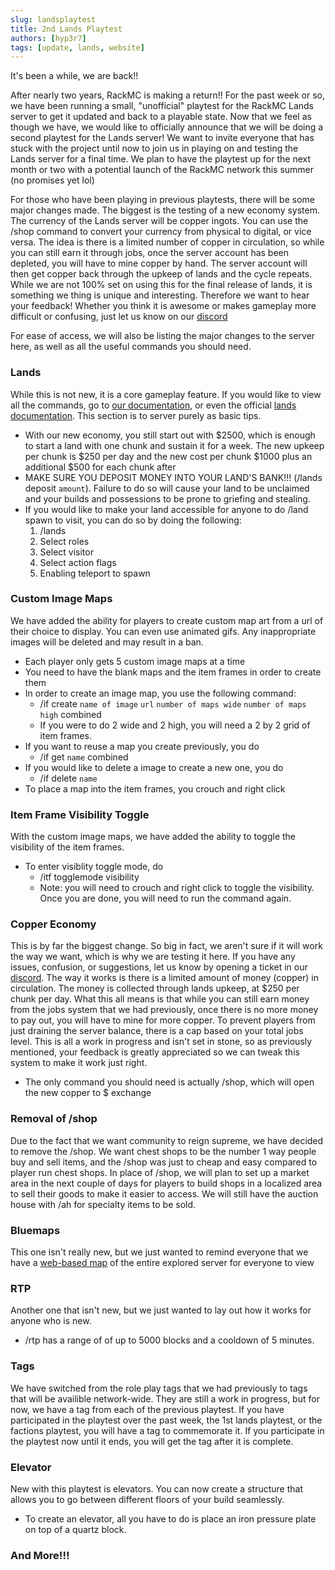 ```yaml
---
slug: landsplaytest
title: 2nd Lands Playtest
authors: [hyp3r7]
tags: [update, lands, website]
---
```


It's been a while, we are back!!

After nearly two years, RackMC is making a return!! For the past week or so, we have been running a small, "unofficial" playtest for the RackMC Lands server to get it updated and back to a playable state. Now that we feel as though we have, we would like to officially announce that we will be doing a second playtest for the Lands server! We want to invite everyone that has stuck with the project until now to join us in playing on and testing the Lands server for a final time. We plan to have the playtest up for the next month or two with a potential launch of the RackMC network this summer (no promises yet lol)

For those who have been playing in previous playtests, there will be some major changes made. The biggest is the testing of a new economy system. The currency of the Lands server will  be copper ingots. You can use the /shop command to convert your currency from physical to digital, or vice versa. The idea is there is a limited number of copper in circulation, so while you can still earn it through jobs, once the server account has been depleted, you will have to mine copper by hand. The server account will then get copper back through the upkeep of lands and the cycle repeats. While we are not 100% set on using this for the final release of lands, it is something we thing is unique and interesting. Therefore we want to hear your feedback! Whether you think it is awesome or makes gameplay more difficult or confusing, just let us know on our [discord](discord.rackmc.net)

For ease of access, we will also be listing the major changes to the server here, as well as all the useful commands you should need.

### Lands
While this is not new, it is a core gameplay feature. If you would like to view all the commands, go to [our documentation](https://rackmc.net/docs/Lands), or even the official [lands documentation](https://github.com/Angeschossen/Lands/wiki). This section is to server purely as basic tips.
- With our new economy, you still start out with $2500, which is enough to start a land with one chunk and sustain it for a week. The new upkeep per chunk is $250 per day and the new cost per chunk $1000 plus an additional $500 for each chunk after
- MAKE SURE YOU DEPOSIT MONEY INTO YOUR LAND'S BANK!!! (/lands deposit `amount`). Failure to do so will cause your land to be unclaimed and your builds and possessions to be prone to griefing and stealing.
- If you would like to make your land accessible for anyone to do /land spawn to visit, you can do so by doing the following:
    1. /lands 
    2. Select roles
    3. Select visitor 
    4. Select action flags 
    5. Enabling teleport to spawn

### Custom Image Maps
We have added the ability for players to create custom map art from a url of their choice to display. You can even use animated gifs. Any inappropriate images will be deleted and may result in a ban.
- Each player only gets 5 custom image maps at a time
- You need to have the blank maps and the item frames in order to create them
- In order to create an image map, you use the following command:
    - /if create `name of image` `url` `number of maps wide` `number of maps high` combined
    - If you were to do 2 wide and 2 high, you will need a 2 by 2 grid of item frames.
- If you want to reuse a map you create previously, you do
    - /if get `name` combined
- If you would like to delete a image to create a new one, you do
    - /if delete `name`
- To place a map into the item frames, you crouch and right click

### Item Frame Visibility Toggle
With the custom image maps, we have added the ability to toggle the visibility of the item frames.
- To enter visiblity toggle mode, do
    - /itf togglemode visibility 
    - Note: you will need to crouch and right click to toggle the visibility. Once you are done, you will need to run the command again.

### Copper Economy
This is by far the biggest change. So big in fact, we aren't sure if it will work the way we want, which is why we are testing it here. If you have any issues, confusion, or suggestions, let us know by opening a ticket in our [discord](discord.rackmc.net). 
The way it works is there is a limited amount of money (copper) in circulation. The money is collected through lands upkeep, at $250 per chunk per day. What this all means is that while you can still earn money from the jobs system that we had previously, once there is no more money to pay out, you will have to mine for more copper. To prevent players from just draining the server balance, there is a cap based on your total jobs level. This is all a work in progress and isn't set in stone, so as previously mentioned, your feedback is greatly appreciated so we can tweak this system to make it work just right.
- The only command you should need is actually /shop, which will open the new copper to $ exchange

### Removal of /shop
Due to the fact that we want community to reign supreme, we have decided to remove the /shop. We want chest shops to be the number 1 way people buy and sell items, and the /shop was just to cheap and easy compared to player run chest shops. In place of /shop, we will plan to set up a market area in the next couple of days for players to build shops in a localized area to sell their goods to make it easier to access. We will still have the auction house with /ah for specialty items to be sold.

### Bluemaps
This one isn't really new, but we just wanted to remind everyone that we have a [web-based map](lands.rackmc.net) of the entire explored server for everyone to view

### RTP
Another one that isn't new, but we just wanted to lay out how it works for anyone who is new.
- /rtp has a range of of up to 5000 blocks and a cooldown of 5 minutes.

### Tags
We have switched from the role play tags that we had previously to tags that will be availible network-wide. They are still a work in progress, but for now, we have a tag from each of the previous playtest. If you have participated in the playtest over the past week, the 1st lands playtest, or the factions playtest, you will have a tag to commemorate it. If you participate in the playtest now until it ends, you will get the tag after it is complete.

### Elevator
New with this playtest is elevators. You can now create a structure that allows you to go between different floors of your build seamlessly.
- To create an elevator, all you have to do is place an iron pressure plate on top of a quartz block.

### And More!!!